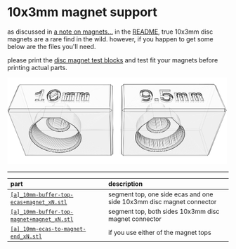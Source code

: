 # 10x3mm magnet support

as discussed in [a note on magnets...](../../README.md#a-note-on-magnets) in the [README](../../README.md), true 10x3mm disc magnets are a rare find in the wild.  however, if you happen to get some below are the files you'll need.

please print the [disc magnet test blocks](./magnet-test-blocks.stl) and test fit your magnets before printing actual parts.

![magnet test blocks](../../images/magnet-test-blocks.png)

---

| part                                                                                                    | description                                                          |
| :---                                                                                                    | :---                                                                 |
| [`[a]_10mm-buffer-top-ecas+magnet_xN.stl`](stl/10mm-magnets/[a]_10mm-buffer-top-ecas+magnet_xN.stl)     | segment top, one side ecas and one side 10x3mm disc magnet connector |
| [`[a]_10mm-buffer-top-magnet+magnet_xN.stl`](stl/10mm-magnets/[a]_10mm-buffer-top-magnet+magnet_xN.stl) | segment top, both sides 10x3mm disc magnet connector                 |
| [`[a]_10mm-ecas-to-magnet-end_xN.stl`](stl/10mm-magnets/[a]_10mm-ecas-to-magnet-end_xN.stl)             | if you use either of the magnet tops                                 |
